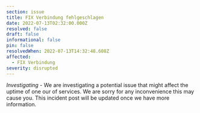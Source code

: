 ```yaml
---
section: issue
title: FIX Verbindung fehlgeschlagen
date: 2022-07-13T02:32:00.000Z
resolved: false
draft: false
informational: false
pin: false
resolvedWhen: 2022-07-13T14:32:48.608Z
affected:
  - FIX Verbindung
severity: disrupted
---
```

*Investigating* - We are investigating a potential issue that might affect the uptime of one our of services. We are sorry for any inconvenience this may cause you. This incident post will be updated once we have more information.